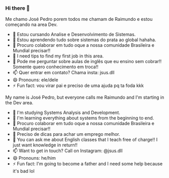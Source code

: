 ### Hi there 👋

Me chamo José Pedro porem todos me chamam de Raimundo e estou começando na area Dev.

- 🔭 Estou cursando Analise e Desenvolvimento de Sistemas.
- 🌱 Estou aprendendo tudo sobre sistemas do prata ao global hahaha.
- 👯 Procuro colaborar em tudo oque a nossa comunidade Brasileira e Mundial precisar!!
- 🤔 I need tips to find my first job in this area.
- 💬 Pode me perguntar sobre aulas de inglês que eu ensino sem cobrar!! Somente quero conhecimento em troca!!
- 📫 Quer entrar em contato? Chama insta: jsus.dll
- 😄 Pronouns: ele/dele
- ⚡ Fun fact: vou virar pai e preciso de uma ajuda pq ta foda kkk

My name is José Pedro, but everyone calls me Raimundo and I'm starting in the Dev area.

- 🔭  I'm studying Systems Analysis and Development.
- 🌱 I'm learning everything about systems from the beginning to end.
- 👯 Procuro colaborar em tudo oque a nossa comunidade Brasileira e Mundial precisar!!
- 🤔 Preciso de dicas para achar um emprego melhor.
- 💬 You can ask me about English classes that I teach free of charge!! I just want knowledge in return!!
- 📫 Want to get in touch? Call on Instagram: @jsus.dll
- 😄 Pronouns: he/him
- ⚡ Fun fact: I'm going to become a father and I need some help because it's bad lol
